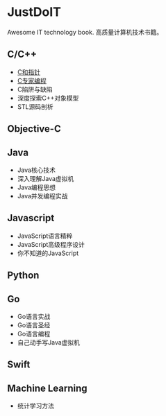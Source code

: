 # JustDoIT
Awesome IT technology book.
高质量计算机技术书籍。
## C/C++
* [C和指针](C%26C%2B%2B/C和指针.pdf)
* [C专家编程](C&C++/C专家编程.pdf)
* C陷阱与缺陷
* 深度探索C++对象模型
* STL源码剖析

## Objective-C
## Java
* Java核心技术
* 深入理解Java虚拟机
* Java编程思想
* Java并发编程实战


## Javascript
* JavaScript语言精粹
* JavaScript高级程序设计
* 你不知道的JavaScript

## Python
 
## Go
* Go语言实战
* Go语言圣经
* Go语言编程
* 自己动手写Java虚拟机

## Swift
## Machine Learning
* 统计学习方法
